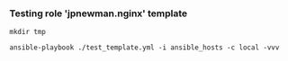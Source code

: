 ### Testing role 'jpnewman.nginx' template

~~~
mkdir tmp

ansible-playbook ./test_template.yml -i ansible_hosts -c local -vvv
~~~
